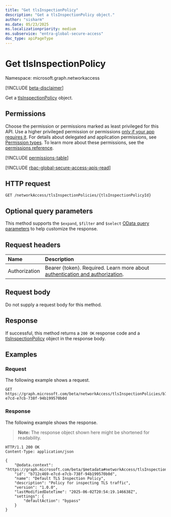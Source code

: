```yaml
---
title: "Get tlsInspectionPolicy"
description: "Get a tlsInspectionPolicy object."
author: "sisharm"
ms.date: 05/23/2025
ms.localizationpriority: medium
ms.subservice: "entra-global-secure-access"
doc_type: apiPageType
---
```


# Get tlsInspectionPolicy

Namespace: microsoft.graph.networkaccess

[!INCLUDE [beta-disclaimer](../../includes/beta-disclaimer.md)]

Get a [tlsInspectionPolicy](../resources/networkaccess-tlsinspectionpolicy.md) object.

## Permissions

Choose the permission or permissions marked as least privileged for this API. Use a higher privileged permission or permissions [only if your app requires it](/graph/permissions-overview#best-practices-for-using-microsoft-graph-permissions). For details about delegated and application permissions, see [Permission types](/graph/permissions-overview#permission-types). To learn more about these permissions, see the [permissions reference](/graph/permissions-reference).

<!-- { "blockType": "permissions", "name": "networkaccess_tlsinspectionpolicy_get" } -->
[!INCLUDE [permissions-table](../includes/permissions/networkaccess-tlsinspectionpolicy-get-permissions.md)]

[!INCLUDE [rbac-global-secure-access-apis-read](../includes/rbac-for-apis/rbac-global-secure-access-apis-read.md)]

## HTTP request

<!-- {
  "blockType": "ignored"
}
-->
``` http
GET /networkAccess/tlsInspectionPolicies/{tlsInspectionPolicyId}
```

## Optional query parameters

This method supports the `$expand`, `$filter` and `$select` [OData query parameters](/graph/query-parameters) to help customize the response.

## Request headers

|Name|Description|
|:---|:---|
|Authorization|Bearer {token}. Required. Learn more about [authentication and authorization](/graph/auth/auth-concepts).|

## Request body

Do not supply a request body for this method.

## Response

If successful, this method returns a `200 OK` response code and a [tlsInspectionPolicy](../resources/networkaccess-tlsinspectionpolicy.md) object in the response body.

## Examples

### Request

The following example shows a request.
<!-- {
  "blockType": "request",
  "name": "get_tlsinspectionpolicy",
  "sampleKeys": ["b712c469-e7cd-e7cb-738f-94b199570b0d"]
}
-->
``` http
GET https://graph.microsoft.com/beta/networkAccess/tlsInspectionPolicies/b712c469-e7cd-e7cb-738f-94b199570b0d
```

### Response

The following example shows the response.
>**Note:** The response object shown here might be shortened for readability.
<!-- {
  "blockType": "response",
  "truncated": true,
  "@odata.type": "microsoft.graph.networkaccess.tlsInspectionPolicy"
}
-->
``` http
HTTP/1.1 200 OK
Content-Type: application/json

{
    "@odata.context": "https://graph.microsoft.com/beta/$metadata#networkAccess/tlsInspectionPolicies/$entity",
    "id": "b712c469-e7cd-e7cb-738f-94b199570b0d",
    "name": "Default TLS Inspection Policy",
    "description": "Policy for inspecting TLS traffic",
    "version": "1.0.0",
    "lastModifiedDateTime": "2025-06-02T20:54:19.146638Z",
    "settings": {
        "defaultAction": "bypass"
    }
}
```
